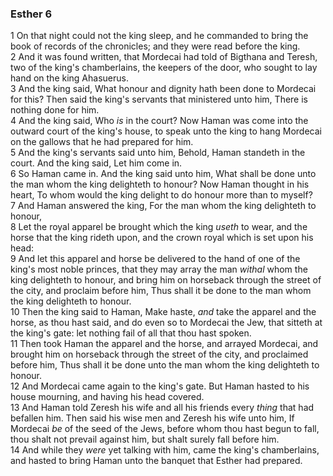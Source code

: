 ### Esther 6

1 On that night could not the king sleep, and he commanded to bring the book of records of the chronicles; and they were read before the king.  
2 And it was found written, that Mordecai had told of Bigthana and Teresh, two of the king's chamberlains, the keepers of the door, who sought to lay hand on the king Ahasuerus.  
3 And the king said, What honour and dignity hath been done to Mordecai for this? Then said the king's servants that ministered unto him, There is nothing done for him.  
4 And the king said, Who *is* in the court? Now Haman was come into the outward court of the king's house, to speak unto the king to hang Mordecai on the gallows that he had prepared for him.  
5 And the king's servants said unto him, Behold, Haman standeth in the court. And the king said, Let him come in.  
6 So Haman came in. And the king said unto him, What shall be done unto the man whom the king delighteth to honour? Now Haman thought in his heart, To whom would the king delight to do honour more than to myself?  
7 And Haman answered the king, For the man whom the king delighteth to honour,  
8 Let the royal apparel be brought which the king *useth* to wear, and the horse that the king rideth upon, and the crown royal which is set upon his head:  
9 And let this apparel and horse be delivered to the hand of one of the king's most noble princes, that they may array the man *withal* whom the king delighteth to honour, and bring him on horseback through the street of the city, and proclaim before him, Thus shall it be done to the man whom the king delighteth to honour.  
10 Then the king said to Haman, Make haste, *and* take the apparel and the horse, as thou hast said, and do even so to Mordecai the Jew, that sitteth at the king's gate: let nothing fail of all that thou hast spoken.  
11 Then took Haman the apparel and the horse, and arrayed Mordecai, and brought him on horseback through the street of the city, and proclaimed before him, Thus shall it be done unto the man whom the king delighteth to honour.  
12 And Mordecai came again to the king's gate. But Haman hasted to his house mourning, and having his head covered.  
13 And Haman told Zeresh his wife and all his friends every *thing* that had befallen him. Then said his wise men and Zeresh his wife unto him, If Mordecai *be* of the seed of the Jews, before whom thou hast begun to fall, thou shalt not prevail against him, but shalt surely fall before him.  
14 And while they *were* yet talking with him, came the king's chamberlains, and hasted to bring Haman unto the banquet that Esther had prepared.  
